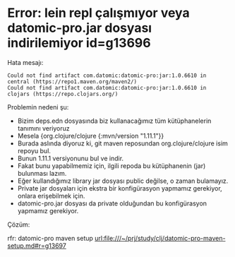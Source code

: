 
# Error: lein repl çalışmıyor veya datomic-pro.jar dosyası indirilemiyor id=g13696

Hata mesajı: 

	Could not find artifact com.datomic:datomic-pro:jar:1.0.6610 in central (https://repo1.maven.org/maven2/)
	Could not find artifact com.datomic:datomic-pro:jar:1.0.6610 in clojars (https://repo.clojars.org/)

Problemin nedeni şu:

- Bizim deps.edn dosyasında biz kullanacağımız tüm kütüphanelerin tanımını veriyoruz
- Mesela {org.clojure/clojure {:mvn/version "1.11.1"}}
- Burada aslında diyoruz ki, git maven reposundan org.clojure/clojure isim repoyu bul.
- Bunun 1.11.1 versiyonunu bul ve indir.
- Fakat bunu yapabilmemiz için, ilgili repoda bu kütüphanenin (jar) bulunması lazım.
- Eğer kullandığımız library jar dosyası public değilse, o zaman bulamayız.
- Private jar dosyaları için ekstra bir konfigürasyon yapmamız gerekiyor, onlara erişebilmek için.
- datomic-pro.jar  dosyası da private olduğundan bu konfigürasyon yapmamız gerekiyor.

Çözüm:

rfr: datomic-pro maven setup <url:file:///~/prj/study/clj/datomic-pro-maven-setup.md#r=g13697>

